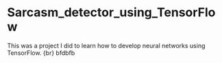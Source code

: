 # Sarcasm_detector_using_TensorFlow
This was a project I did to learn how to develop neural networks using TensorFlow. {br}
bfdbfb
